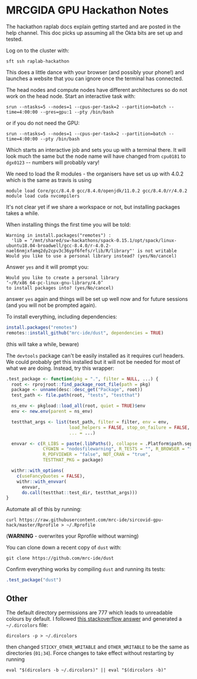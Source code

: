 # MRCGIDA GPU Hackathon Notes

The hackathon raplab docs explain getting started and are posted in the help channel. This doc picks up assuming all the Okta bits are set up and tested.

Log on to the cluster with:

```
sft ssh raplab-hackathon
```

This does a little dance with your browser (and possibly your phone!) and launches a website that you can ignore once the terminal has connected.

The head nodes and compute nodes have different architectures so do not work on the head node. Start an interactive task with:

```
srun --ntasks=5 --nodes=1 --cpus-per-task=2 --partition=batch --time=4:00:00 --gres=gpu:1 --pty /bin/bash
```

or if you do not need the GPU:

```
srun --ntasks=5 --nodes=1 --cpus-per-task=2 --partition=batch --time=4:00:00 --pty /bin/bash
```

Which starts an interactive job and sets you up with a terminal there. It will look much the same but the node name will have changed from `cpu0181` to `dgx0123` -- numbers will probably vary!

We need to load the R modules - the organisers have set us up with 4.0.2 which is the same as travis is using

```
module load Core/gcc/8.4.0 gcc/8.4.0/openjdk/11.0.2 gcc/8.4.0/r/4.0.2
module load cuda nvcompilers
```



It's not clear yet if we share a workspace or not, but installing packages takes a while.

When installing things the first time you will be told:

```
Warning in install.packages("remotes") :
  'lib = "/mnt/shared/sw-hackathons/spack-0.15.1/opt/spack/linux-ubuntu18.04-broadwell/gcc-8.4.0/r-4.0.2-nael6nmjxfamq2dy2cpv3c36ypf6fefs/rlib/R/library"' is not writable
Would you like to use a personal library instead? (yes/No/cancel)
```

Answer `yes` and it will prompt you:

```
Would you like to create a personal library
‘~/R/x86_64-pc-linux-gnu-library/4.0’
to install packages into? (yes/No/cancel)
```

answer `yes` again and things will be set up well now and for future sessions (and you will not be prompted again).

To install everything, including dependencies:

```r
install.packages("remotes")
remotes::install_github("mrc-ide/dust", dependencies = TRUE)
```

(this will take a while, beware)

The `devtools` package can't be easily installed as it requires curl headers. We could probably get this installed but it will not be needed for most of what we are doing. Instead, try this wrapper:

```r
.test_package <- function(pkg = ".", filter = NULL, ...) {
  root <- rprojroot::find_package_root_file(path = pkg)
  package <- unname(desc::desc_get("Package", root))
  test_path <- file.path(root, "tests", "testthat")

  ns_env <- pkgload::load_all(root, quiet = TRUE)$env
  env <- new.env(parent = ns_env)

  testthat_args <- list(test_path, filter = filter, env = env,
                        load_helpers = FALSE, stop_on_failure = FALSE,
                        ... = ...)

  envvar <- c(R_LIBS = paste(.libPaths(), collapse = .Platform$path.sep),
              CYGWIN = "nodosfilewarning", R_TESTS = "", R_BROWSER = "false",
              R_PDFVIEWER = "false", NOT_CRAN = "true",
              TESTTHAT_PKG = package)

  withr::with_options(
    c(useFancyQuotes = FALSE),
    withr::with_envvar(
      envvar,
      do.call(testthat::test_dir, testthat_args)))
}
```

Automate all of this by running:

```
curl https://raw.githubusercontent.com/mrc-ide/sircovid-gpu-hack/master/Rprofile > ~/.Rprofile
```

(**WARNING** - overwrites your Rprofile without warning)

You can clone down a recent copy of `dust` with:

```
git clone https://github.com/mrc-ide/dust
```

Confirm everything works by compiling `dust` and running its tests:

```r
.test_package("dust")
```

## Other

The default directory permissions are 777 which leads to unreadable colours by default. I followed [this stackoverflow answer](https://unix.stackexchange.com/a/241735) and generated a `~/.dircolors` file:

```
dircolors -p > ~/.dircolors
```

then changed `STICKY_OTHER_WRITABLE` and `OTHER_WRITABLE` to be the same as directories (`01;34`). Force changes to take effect without restarting by running

```
eval "$(dircolors -b ~/.dircolors)" || eval "$(dircolors -b)"
```
